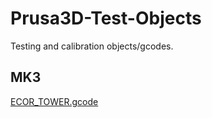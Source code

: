 # Prusa3D-Test-Objects
Testing and calibration objects/gcodes.


## MK3

[ECOR_TOWER.gcode](./MK3/ECOR_TOWER/ECOR_TOWER.gcode)
